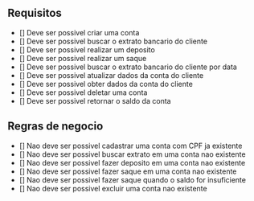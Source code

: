 ## Requisitos

- [] Deve ser possivel criar uma conta
- [] Deve ser possivel buscar o extrato bancario do cliente
- [] Deve ser possivel realizar um deposito
- [] Deve ser possivel realizar um saque
- [] Deve ser possivel buscar o extrato bancario do cliente por data
- [] Deve ser possivel atualizar dados da conta do cliente
- [] Deve ser possivel obter dados da conta do cliente
- [] Deve ser possivel deletar uma conta
- [] Deve ser possivel retornar o saldo da conta

## Regras de negocio

- [] Nao deve ser possivel cadastrar uma conta com CPF ja existente
- [] Nao deve ser possivel buscar extrato em uma conta nao existente
- [] Nao deve ser possivel fazer deposito em uma conta nao existente
- [] Nao deve ser possivel fazer saque em uma conta nao existente
- [] Nao deve ser possivel fazer saque quando o saldo for insuficiente
- [] Nao deve ser possivel excluir uma conta nao existente
